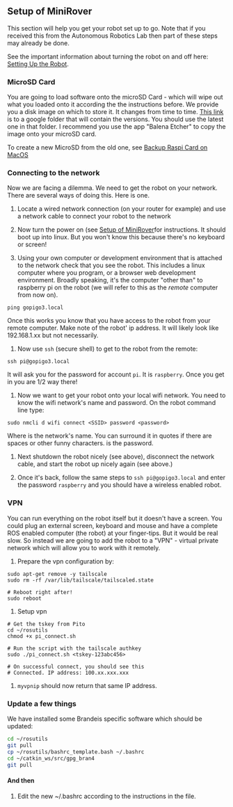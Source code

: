 ## Setup of MiniRover

This section will help you get your robot set up to go. Note that if you received this from the Autonomous Robotics Lab then part of these steps may already be done.

See the important information about turning the robot on and off here: [Setting Up the Robot](minirover/mrsetup.md). 

### MicroSD Card

You are going to load software onto the microSD Card - which will wipe out what you loaded onto it according the the instructions before. We provide you a disk image on which to store it. It changes from time to time. [This link](https://drive.google.com/drive/folders/1rmt9I9YtlrG3B5IyqSFD_oM0xei-HdNa?usp=sharing) is to a google folder that will contain the versions. You should use the latest one in that folder. I recommend you use the app "Balena Etcher" to copy the image onto your microSD card.

To create a new MicroSD from the old one, see [Backup Raspi Card on MacOS](https://medium.com/@ccarnino/backup-raspberry-pi-sd-card-on-macos-the-2019-simple-way-to-clone-1517af972ca5)

### Connecting to the network

Now we are facing a dilemma. We need to get the robot on your network. There are several ways of doing this. Here is one.

1. Locate a wired network connection (on your router for example) and use a network cable to connect your robot to the network

1. Now turn the power on (see [Setup of MiniRover](minirover/setup.md)for instructions. It should boot up into linux. But you won't know this because there's no keyboard or screen!

1. Using your own computer or development environment that is attached to the network check that you see the robot. This includes a linux computer where you program, or a browser web development environment. Broadly speaking, it's the computer "other than" to raspberry pi on the robot (we will refer to this as the *remote* computer from now on). 

````
ping gopigo3.local
````

Once this works you know that you have access to the robot from your remote computer. Make note of the robot' ip address. It will likely look like 192.168.1.xx but not necessarily.

1. Now use `ssh` (secure shell) to get to the robot from the remote:

````
ssh pi@gopigo3.local
````

It will ask you for the password for account `pi`. It is `raspberry`. Once you get in you are 1/2 way there!

1. Now we want to get your robot onto your local wifi network. You need to know the wifi network's name and password. On the robot command line type:

````
sudo nmcli d wifi connect <SSID> password <password>
````

Where <SSID> is the network's name. You can surround it in quotes if there are spaces or other funny characters. <password> is the password.

1. Next shutdown the robot nicely (see above), disconnect the network cable, and start the robot up nicely again (see above.)

1. Once it's back, follow the same steps to `ssh pi@gopigo3.local` and enter the password `raspberry` and you should have a wireless enabled robot.

### VPN

You can run everything on the robot itself but it doesn't have a screen. You could plug an external screen, keyboard and mouse and have a complete ROS enabled computer (the robot) at your finger-tips. But it would be real slow. So instead we are going to add the robot to a "VPN" - virtual private network which will allow you to work with it remotely.

1. Prepare the vpn configuration by:

````
sudo apt-get remove -y tailscale
sudo rm -rf /var/lib/tailscale/tailscaled.state

# Reboot right after!
sudo reboot
````

1. Setup vpn

````
# Get the tskey from Pito
cd ~/rosutils
chmod +x pi_connect.sh

# Run the script with the tailscale authkey
sudo ./pi_connect.sh <tskey-123abc456>

# On successful connect, you should see this
# Connected. IP address: 100.xx.xxx.xxx
````

1. `myvpnip` should now return that same IP address.

### Update a few things

We have installed some Brandeis specific software which should be updated:

````bash
cd ~/rosutils
git pull
cp ~/rosutils/bashrc_template.bash ~/.bashrc
cd ~/catkin_ws/src/gpg_bran4
git pull
````

#### And then

1. Edit the new ~/.bashrc according to the instructions in the file.

